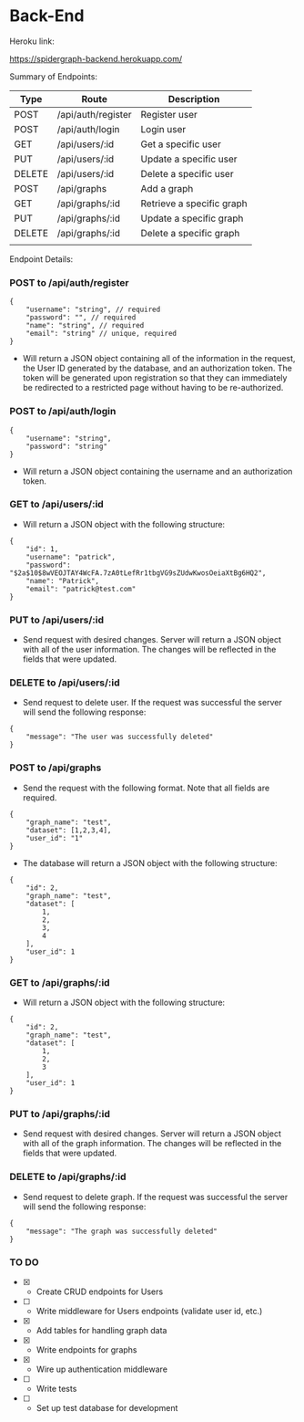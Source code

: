 # Back-End

Heroku link:

https://spidergraph-backend.herokuapp.com/

Summary of Endpoints:

| Type | Route  | Description   |
|---|---|---|
| POST  | /api/auth/register   | Register user  |
| POST  | /api/auth/login  | Login user  |
| GET  | /api/users/:id  | Get a specific user  |
| PUT   | /api/users/:id  | Update a specific user  |
| DELETE  | /api/users/:id  | Delete a specific user   |
| POST  | /api/graphs  | Add a graph  |
| GET  | /api/graphs/:id  | Retrieve a specific graph   |
| PUT  | /api/graphs/:id   | Update a specific graph  |
| DELETE  | /api/graphs/:id   | Delete a specific graph  |
|   |   |   |

Endpoint Details:

### POST to /api/auth/register

```
{
    "username": "string", // required
    "password": "", // required
    "name": "string", // required
    "email": "string" // unique, required
}
```
- Will return a JSON object containing all of the information in the request, the User ID generated by the database, and an authorization token. The token will be generated upon registration so that they can immediately be redirected to a restricted page without having to be re-authorized.

### POST to /api/auth/login

```
{
	"username": "string",
	"password": "string"
}
```
- Will return a JSON object containing the username and an authorization token.

### GET to /api/users/:id

- Will return a JSON object with the following structure:

```
{
    "id": 1,
    "username": "patrick",
    "password": "$2a$10$8wVEOJTAY4WcFA.7zA0tLefRr1tbgVG9sZUdwKwosOeiaXtBg6HQ2",
    "name": "Patrick",
    "email": "patrick@test.com"
}
```

### PUT to /api/users/:id

- Send request with desired changes. Server will return a JSON object with all of the user information. The changes will be reflected in the fields that were updated.

### DELETE to /api/users/:id

- Send request to delete user. If the request was successful the server will send the following response:

```
{
    "message": "The user was successfully deleted"
}
```
### POST to /api/graphs

- Send the request with the following format. Note that all fields are required.

```
{
	"graph_name": "test",
	"dataset": [1,2,3,4],
	"user_id": "1"
}
```

- The database will return a JSON object with the following structure:

```
{
    "id": 2,
    "graph_name": "test",
    "dataset": [
        1,
        2,
        3,
        4
    ],
    "user_id": 1
}
```

### GET to /api/graphs/:id

- Will return a JSON object with the following structure:

```
{
    "id": 2,
    "graph_name": "test",
    "dataset": [
        1,
        2,
        3
    ],
    "user_id": 1
}
```

### PUT to /api/graphs/:id

- Send request with desired changes. Server will return a JSON object with all of the graph information. The changes will be reflected in the fields that were updated.

### DELETE to /api/graphs/:id

- Send request to delete graph. If the request was successful the server will send the following response:

```
{
    "message": "The graph was successfully deleted"
}
```

### TO DO

- [x] - Create CRUD endpoints for Users
- [ ] - Write middleware for Users endpoints (validate user id, etc.)
- [x] - Add tables for handling graph data
- [x] - Write endpoints for graphs
- [x] - Wire up authentication middleware
- [ ] - Write tests
- [ ] - Set up test database for development
